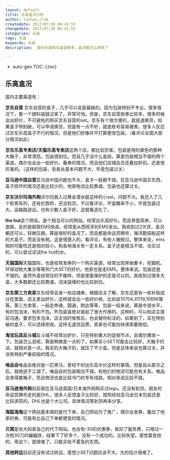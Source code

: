 ```yaml
---
layout: default
title: 乐高盒况分析
author: tunhuo.club
createdate: 2017/07/30 09:41:55
changedate: 2017/07/30 09:41:55
categories: 乐高
tags: 乐高
keywords: 乐高
description:  国内乐高购买渠道很多，盒况都怎么样呢？

---
```


* auto-gen TOC:
{:toc}

## 乐高盒况 ##

国内主要渠道有：

**京东自营**  京东自营的盒子，几乎可以说是最破的。因为包装特别不专业。很多情况下，套一个塑料袋就过来了。非常可怕，但是，京东自营放券比较多，很多时候会出好价，不可避免的购买京东自营的set。京东有个很方便的，就是退换货，如果盒子特别破，可以申请换货，但是有一点不好，就是账号容易被黑。很多人反应过京东乐高盒子不行的情况，但是他们好像并不打算更改包装。（看评论全国大部分情况如此）

**京东乐高专卖店/天猫乐高专卖店**这两个店，都比较厉害。包装是用的黄色的那种大箱子，非常漂亮。包装很到位。而且几乎没什么盒损。算是包装相当不错的两个渠道。偶尔也会出一些好价。叠券的情况。而且他们店铺会员还叠加折扣。还是很厉害的。（这样的包装，到各处基本问题不大，毕竟包装过关）

**亚马逊中国自营**亚马逊中国问题也不大，盒子一般都不错。在亚马逊中国买东西，盒子损坏的情况还是比较少的，他家物流比较靠谱。包装也还算过关。

**京东沃尔玛海外购**沃尔玛我入过黄金潜水艇这样的小set。问题不大。我还入了几个街景系列，还有伦敦桥，还没到货。不过看评论，坏盒概率不小，毕竟包装过大。运输路途远。也有少数人盒子好，这就看造化了。

**the hut**这个网站，是个相当可以的网站。经常出乐高好价。而且界面简单，可以直邮。走的是邮政EMS快递。经常是从西班牙的EMS发出。我收到过2次货，盒况都还可以，轻微压痕。算是很好的盒况了。而且都是命运赏赐号，海洋勘探船这样的大盒子。而且没有税。这是很感人的。看评论，有些人被税过。整体来说，ems税的可能性还是相对较小。和各地海关有一定关系。盒子还是相当不错，没买过的，可以尝试试试the hut的水。

**天猫国际**天猫国际，也是经常发券的一个购买渠道。经常出现奔驰重卡，挖掘机，环球动物大集合等等热门大SET的好价。他家也是走EMS。整体来说。包装还是不错的。虽然外盒经常压的不像样。但是里面保护的还是可以的。我收到过很多大盒，大多数都还比较靠谱。泡沫袋缠的也比较到位。

**京东第三方卖家**京东经常会发一些店铺券，根据店主了解，京东还是有一些补贴成分在里面。店主拿出好价，这样就会出一些好价格，比如说10704,41119,10696等等。第三方卖家，一般走申通，圆通，韵达等等，包装一般来说，算是中游水平，有的包泡沫，有的不包。外包装盒绝对是起了很大作用的。这种的，可以和店主提前沟通，要求包多泡沫，店主怕时候售后，也会替你标注的。如果到了，实在特别破的盒子，可以选择拒收。这样无退货运费，卖家也可能向快递索要赔偿。

**淘宝玩具反斗城**反斗城不经常出好价，只在特别重大的促销节点，会偶尔爆发一下。包装怎么说呢，算是稍微差一点的了。如果买小SET可能会比较好，大箱子的话，就相对差一点。我买的大箱子的，就压了不少盒。但是总体来说也算过关。并没有特别严重损毁的情况。

**唯品会**唯品会绝对是一匹黑马，曾经干的出乐高半价这样的事情。但是自从那次之后，就绝迹于江湖了。唯品会的包装相当不错。和他们的物流可能也有关系。唯品会舍得套箱子，而且物流也是比较冷门的专有线路。相对来说比较不错。

**亚马逊海外购**目前我在亚马逊英国/日本海外购购买过lego。还没有到货。朋友的命运赏赐号走的是DHL，很多人反馈盒子比较好，按照经验亚马逊日本包装还是比较讲究的。DHL也是个大公司。具体情况等到货再来分享。

**海狐海淘**这个网站基本搞的是代下单，自己网站为了推广，偶尔会发券，叠加了他家的券，可能有比自己下单都便宜的情况。

**贝窝**是张大妈家自己的代下网站。也会有-30的优惠券，抵扣了服务费，只用过一次抢30刀的蝙蝠侠，结果下了好多个，没有一个成功的。比较失望。感觉着急抢的，用这个，就很难了。只能买些不着急的东西。

**其他转运**目前还没有试过转运，感觉小SET问题应该不大。大的估计很难了。
